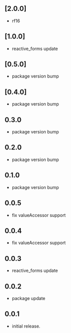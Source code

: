 ## [2.0.0]

* rf16

## [1.0.0]

* reactive_forms update

## [0.5.0]

* package version bump

## [0.4.0]

* package version bump

## 0.3.0

* package version bump

## 0.2.0

* package version bump

## 0.1.0

* package version bump

## 0.0.5

* fix valueAccessor support

## 0.0.4

* fix valueAccessor support

## 0.0.3

* reactive_forms update

## 0.0.2

* package update

## 0.0.1

* initial release.
